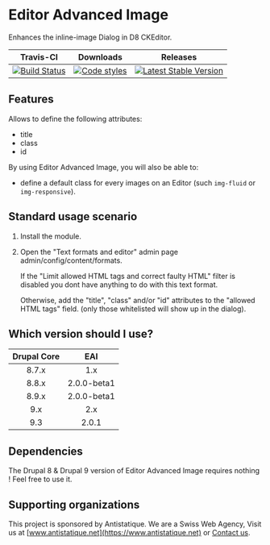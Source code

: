 # Editor Advanced Image

Enhances the inline-image Dialog in D8 CKEditor.

|       Travis-CI        |        Downloads        |         Releases         |
|:----------------------:|:-----------------------:|:------------------------:|
| [![Build Status](https://github.com/antistatique/drupal-editor-advanced-image/actions/workflows/ci.yml/badge.svg)](https://github.com/antistatique/drupal-editor-advanced-image/actions/workflows/ci.yml) | [![Code styles](https://github.com/antistatique/drupal-editor-advanced-image/actions/workflows/styles.yml/badge.svg)](https://github.com/antistatique/drupal-editor-advanced-image/actions/workflows/styles.yml) | [![Latest Stable Version](https://img.shields.io/badge/release-v2.0-blue.svg?style=flat-square)](https://www.drupal.org/project/editor_advanced_image/releases) |

## Features

Allows to define the following attributes:

- title
- class
- id

By using Editor Advanced Image, you will also be able to:

- define a default class for every images on an Editor
  (such `img-fluid` or `img-responsive`).

## Standard usage scenario

1. Install the module.
1. Open the "Text formats and editor" admin page admin/config/content/formats.

    If the "Limit allowed HTML tags and correct faulty HTML" filter is disabled
    you dont have anything to do with this text format.

    Otherwise, add the "title", "class" and/or "id" attributes to
    the "allowed HTML tags" field.
    (only those whitelisted will show up in the dialog).

## Which version should I use?

| Drupal Core |     EAI     |
|:-----------:|:-----------:|
|    8.7.x    |     1.x     |
|    8.8.x    | 2.0.0-beta1 |
|    8.9.x    | 2.0.0-beta1 |
|     9.x     |     2.x     |
|     9.3     |    2.0.1    |

## Dependencies

The Drupal 8 & Drupal 9 version of Editor Advanced Image requires nothing !
Feel free to use it.

## Supporting organizations

This project is sponsored by Antistatique. We are a Swiss Web Agency,
Visit us at [www.antistatique.net](https://www.antistatique.net) or
[Contact us](mailto:info@antistatique.net).

